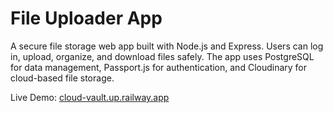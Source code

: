 # File Uploader App

A secure file storage web app built with Node.js and Express. Users can log in, upload, organize, and download files safely. The app uses PostgreSQL for data management, Passport.js for authentication, and Cloudinary for cloud-based file storage.

Live Demo: [cloud-vault.up.railway.app](cloud-vault.up.railway.app)
